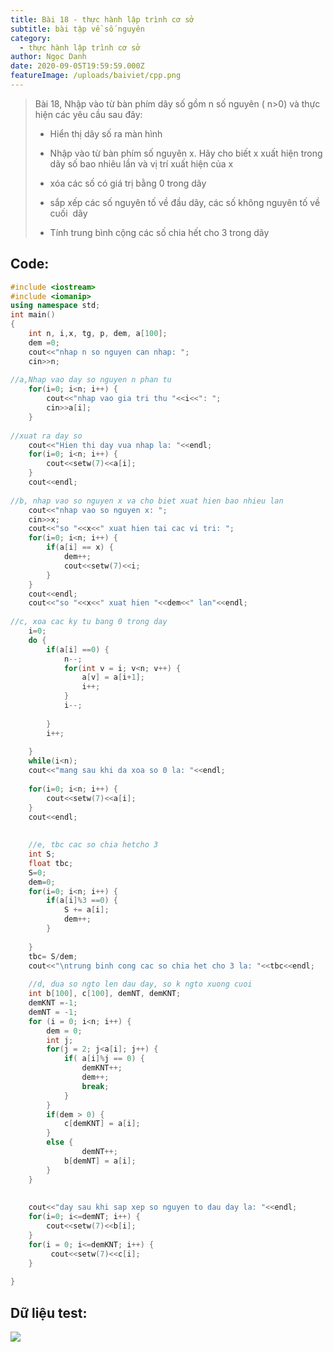```yaml
---
title: Bài 18 - thực hành lập trình cơ sở
subtitle: bài tập về số nguyên
category:
  - thực hành lập trình cơ sở
author: Ngọc Danh
date: 2020-09-05T19:59:59.000Z
featureImage: /uploads/baiviet/cpp.png
---
```


> Bài 18, Nhập vào từ bàn phím dãy số gồm n số nguyên ( n>0) và thực hiện các yêu cầu sau đây:
> 
> *   Hiển thị dãy số ra màn hình
> 
> *   Nhập vào từ bàn phím số nguyên x. Hãy cho biết x xuất hiện trong dãy số bao nhiêu lần và vị trí xuất hiện của x
> 
> *   xóa các số có giá trị bằng 0 trong dãy
> 
> *   sắp xếp các số nguyên tố về đầu dãy, các số không nguyên tố về cuối  dãy
> 
> *   Tính trung bình cộng các số chia hết cho 3 trong dãy

## Code:

```c++
#include <iostream>
#include <iomanip>
using namespace std;
int main()
{
    int n, i,x, tg, p, dem, a[100];
    dem =0;
    cout<<"nhap n so nguyen can nhap: ";
    cin>>n;
 
//a,Nhap vao day so nguyen n phan tu
    for(i=0; i<n; i++) {
        cout<<"nhap vao gia tri thu "<<i<<": ";
        cin>>a[i];
    }
 
//xuat ra day so
    cout<<"Hien thi day vua nhap la: "<<endl;
    for(i=0; i<n; i++) {
        cout<<setw(7)<<a[i];
    }
    cout<<endl;
 
//b, nhap vao so nguyen x va cho biet xuat hien bao nhieu lan
    cout<<"nhap vao so nguyen x: ";
    cin>>x;
    cout<<"so "<<x<<" xuat hien tai cac vi tri: ";
    for(i=0; i<n; i++) {
        if(a[i] == x) {
            dem++;
            cout<<setw(7)<<i;
        }
    }
    cout<<endl;
    cout<<"so "<<x<<" xuat hien "<<dem<<" lan"<<endl;
 
//c, xoa cac ky tu bang 0 trong day
    i=0;
    do {
        if(a[i] ==0) {
            n--;
            for(int v = i; v<n; v++) {
                a[v] = a[i+1];
                i++;
            }
            i--;
 
        }
        i++;
 
    }
    while(i<n);
    cout<<"mang sau khi da xoa so 0 la: "<<endl;
 
    for(i=0; i<n; i++) {
        cout<<setw(7)<<a[i];
    }
    cout<<endl;
 
 
    //e, tbc cac so chia hetcho 3
    int S;
    float tbc;
    S=0;
    dem=0;
    for(i=0; i<n; i++) {
        if(a[i]%3 ==0) {
            S += a[i];
            dem++;
        }
 
    }
    tbc= S/dem;
    cout<<"\ntrung binh cong cac so chia het cho 3 la: "<<tbc<<endl;
 
    //d, dua so ngto len dau day, so k ngto xuong cuoi
    int b[100], c[100], demNT, demKNT;
    demKNT =-1;
    demNT = -1;
    for (i = 0; i<n; i++) {
        dem = 0;
        int j;
        for(j = 2; j<a[i]; j++) {
            if( a[i]%j == 0) {
                demKNT++;
                dem++;
                break;
            }
        }
        if(dem > 0) {
            c[demKNT] = a[i];
        }
        else {
                demNT++;
            b[demNT] = a[i];
        }
    }
 
 
    cout<<"day sau khi sap xep so nguyen to dau day la: "<<endl;
    for(i=0; i<=demNT; i++) {
        cout<<setw(7)<<b[i];
    }
    for(i = 0; i<=demKNT; i++) {
         cout<<setw(7)<<c[i];
    }
 
}
```

##   Dữ liệu test:

[![](https://1.bp.blogspot.com/-zylVoherNWY/XhshEf6i5DI/AAAAAAAAcAI/bJ33a0_Bc3UhxTZ93ZZe3aAnJdldLBYtACLcBGAsYHQ/s1600/BAI18-T.png)](https://1.bp.blogspot.com/-zylVoherNWY/XhshEf6i5DI/AAAAAAAAcAI/bJ33a0_Bc3UhxTZ93ZZe3aAnJdldLBYtACLcBGAsYHQ/s1600/BAI18-T.png)